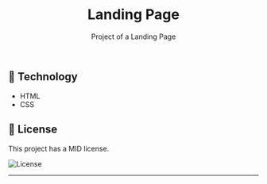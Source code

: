 <h1 align="center"> Landing Page </h1>

<p align="center">
Project of a Landing Page
</p>

<br>

## 🚀 Technology

- HTML
- CSS

## :memo: License

This project has a MID license.

<img alt="License" src="https://img.shields.io/static/v1?label=license&message=MIT&color=49AA26&labelColor=000000">


---
